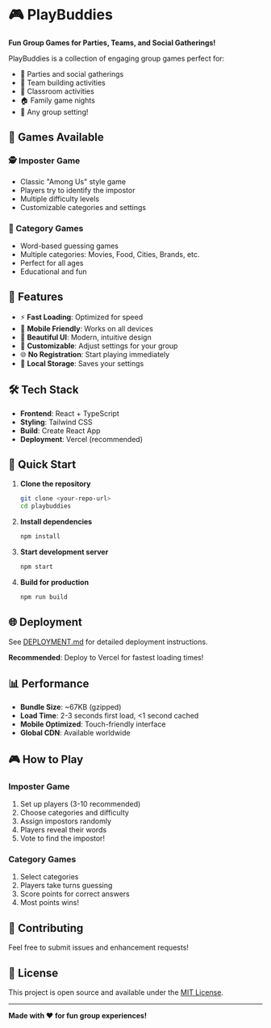 # 🎮 PlayBuddies

**Fun Group Games for Parties, Teams, and Social Gatherings!**

PlayBuddies is a collection of engaging group games perfect for:
- 🎉 Parties and social gatherings
- 👥 Team building activities  
- 🏫 Classroom activities
- 🏠 Family game nights
- 📱 Any group setting!

## 🎯 Games Available

### 🕵️ Imposter Game
- Classic "Among Us" style game
- Players try to identify the impostor
- Multiple difficulty levels
- Customizable categories and settings

### 📝 Category Games
- Word-based guessing games
- Multiple categories: Movies, Food, Cities, Brands, etc.
- Perfect for all ages
- Educational and fun

## 🚀 Features

- ⚡ **Fast Loading**: Optimized for speed
- 📱 **Mobile Friendly**: Works on all devices
- 🎨 **Beautiful UI**: Modern, intuitive design
- 🔧 **Customizable**: Adjust settings for your group
- 🌐 **No Registration**: Start playing immediately
- 💾 **Local Storage**: Saves your settings

## 🛠️ Tech Stack

- **Frontend**: React + TypeScript
- **Styling**: Tailwind CSS
- **Build**: Create React App
- **Deployment**: Vercel (recommended)

## 🚀 Quick Start

1. **Clone the repository**
   ```bash
   git clone <your-repo-url>
   cd playbuddies
   ```

2. **Install dependencies**
   ```bash
   npm install
   ```

3. **Start development server**
   ```bash
   npm start
   ```

4. **Build for production**
   ```bash
   npm run build
   ```

## 🌐 Deployment

See [DEPLOYMENT.md](./DEPLOYMENT.md) for detailed deployment instructions.

**Recommended**: Deploy to Vercel for fastest loading times!

## 📊 Performance

- **Bundle Size**: ~67KB (gzipped)
- **Load Time**: 2-3 seconds first load, <1 second cached
- **Mobile Optimized**: Touch-friendly interface
- **Global CDN**: Available worldwide

## 🎮 How to Play

### Imposter Game
1. Set up players (3-10 recommended)
2. Choose categories and difficulty
3. Assign impostors randomly
4. Players reveal their words
5. Vote to find the impostor!

### Category Games
1. Select categories
2. Players take turns guessing
3. Score points for correct answers
4. Most points wins!

## 🤝 Contributing

Feel free to submit issues and enhancement requests!

## 📄 License

This project is open source and available under the [MIT License](LICENSE).

---

**Made with ❤️ for fun group experiences!**